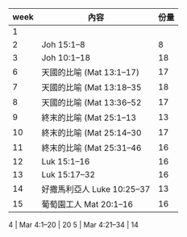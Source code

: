 
week | 內容 | 份量
---|--- | ---
1 | |
2 | Joh 15:1–8 | 8
3 | Joh 10:1–18 | 18
6 | 天國的比喻 (Mat 13:1–17) | 17
7 | 天國的比喻 (Mat 13:18–35 | 18
8 | 天國的比喻 (Mat 13:36–52 | 17
9 | 終末的比喻 (Mat 25:1–13 | 13
10 | 終末的比喻 (Mat 25:14–30 | 17
11 | 終末的比喻 (Mat 25:31–46 | 16
12 | Luk 15:1–16 | 16
13  | Luk 15:17–32 | 16
14 | 好撒馬利亞人 Luke 10:25–37 | 13 
15 | 葡萄園工人 Mat 20:1–16 | 16


4 | Mar 4:1–20 | 20
5 | Mar 4:21–34 | 14